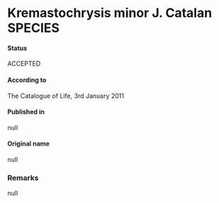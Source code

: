 Kremastochrysis minor J. Catalan SPECIES
=======

#### Status
ACCEPTED

#### According to
The Catalogue of Life, 3rd January 2011

#### Published in
null

#### Original name
null

### Remarks
null